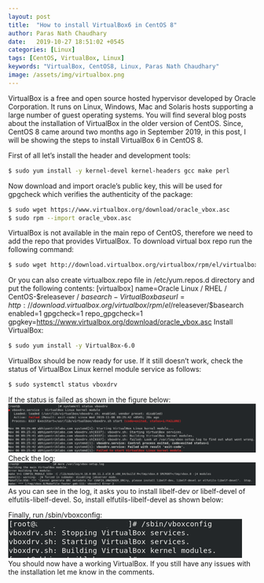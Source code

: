 ```yaml
---
layout: post
title:  "How to install VirtualBox6 in CentOS 8"
author: Paras Nath Chaudhary
date:   2019-10-27 18:51:02 +0545
categories: [Linux]
tags: [CentOS, VirtualBox, Linux]
keywords: "VirtualBox, CentOS8, Linux, Paras Nath Chaudhary"
image: /assets/img/virtualbox.png
---
```

VirtualBox is a free and open source hosted hypervisor developed by Oracle Corporation. It runs on Linux, Windows, Mac and Solaris hosts supporting a large number of guest operating systems. You will find several blog posts about the installation of VirtualBox in the older version of CentOS. <!--more-->Since, CentOS 8 came around two months ago in September 2019, in this post, I will be showing the steps to install VirtualBox 6 in CentOS 8.

First of all let’s install the header and development tools:
```bash
$ sudo yum install -y kernel-devel kernel-headers gcc make perl
```
Now download and import oracle’s public key, this will be used for gpgcheck which verifies the authenticity of the package:
```bash
$ sudo wget https://www.virtualbox.org/download/oracle_vbox.asc
$ sudo rpm --import oracle_vbox.asc
```
VirtualBox is not available in the main repo of CentOS, therefore we need to add the repo that provides VirtualBox. To download virtual box repo run the following command:
```bash
$ sudo wget http://download.virtualbox.org/virtualbox/rpm/el/virtualbox.repo -O /etc/yum.repos.d/virtualbox.repo
```
Or you can also create virtualbox.repo file in /etc/yum.repos.d directory and put the following contents:
[virtualbox]
name=Oracle Linux / RHEL / CentOS-$releasever / $basearch - VirtualBox
baseurl=http://download.virtualbox.org/virtualbox/rpm/el/$releasever/$basearch
enabled=1
gpgcheck=1
repo_gpgcheck=1
gpgkey=https://www.virtualbox.org/download/oracle_vbox.asc
Install VirtualBox:
```bash
$ sudo yum install -y VirtualBox-6.0
```
VirtualBox should be now ready for use. If it still doesn’t work, check the status of VirtualBox Linux kernel module service as follows:
```bash
$ sudo systemctl status vboxdrv
```
If the status is failed as shown in the figure below:  
![VirtualBox status](/blog/assets/img/virtualbox-status.png)    
Check the log:  
![VirtualBox log](/blog/assets/img/virtualbox-log.png)  
As you can see in the log, it asks you to install libelf-dev or libelf-devel of elfutils-libelf-devel. So, install elfutils-libelf-devel as shown below:

Finally, run /sbin/vboxconfig:  
![vboxconfig](/blog/assets/img/vboxconfig.png)  
You should now have a working VirtualBox. If you still have any issues with the installation let me know in the comments.